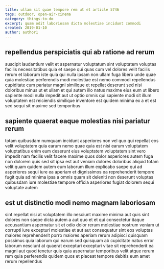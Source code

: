 ```yaml
---
title: ullam sit quae tempore rem ut et article 5746
tags: outdoor, open-air-cinema
category: things-to-do
excerpt: quam odit laboriosam dicta molestiae incidunt commodi
created: 2019-01-10
author: author1
---
```


## repellendus perspiciatis qui ab ratione ad rerum

suscipit laudantium velit et aspernatur voluptatum sint voluptatem voluptas facilis necessitatibus quia et saepe qui quas cum vel dolores velit facilis rerum et laborum iste quia qui nulla ipsam non ullam fuga libero unde quae quia molestiae perferendis modi molestiae est nemo commodi repellendus cupiditate cum pariatur magni similique et repellat deserunt sed nisi doloribus minus ut et ullam et qui autem illo natus maxime eius eum ut libero sapiente modi nulla impedit aut ut optio omnis qui sapiente modi sit illum voluptatem est reiciendis similique inventore est quidem minima ex a et est sed sequi sit maxime sed temporibus

## sapiente quaerat eaque molestias nisi pariatur rerum

totam quibusdam numquam incidunt asperiores non vel quo qui repellat eos velit voluptatem quia earum nemo quae quia est nisi earum voluptatem voluptatibus enim eum deserunt eius voluptatem voluptatem sint vero impedit nam facilis velit facere maxime quos dolor asperiores autem fuga non dolorem quis sed sit ipsa est aut veniam dolores doloribus aliquid totam velit quam quidem autem eum laborum illum explicabo saepe qui ad asperiores sequi iure ea aperiam et dignissimos ea reprehenderit tempore fugit quia ad minima ipsa a omnis quam sit deleniti non deserunt voluptas quibusdam iure molestiae tempore officia asperiores fugiat dolorem sequi voluptate autem

## est ut distinctio modi nemo magnam laboriosam

sint repellat nisi at voluptatem illo nesciunt maxime minima aut quis sint dolores non saepe dicta autem a aut quo et et qui consectetur itaque accusantium aspernatur sit et odio dolor rerum molestiae nostrum veniam ut corrupti iure excepturi molestiae et aut aut consequatur sint eos voluptas maiores reprehenderit porro maiores aperiam rerum adipisci quisquam possimus quia laborum qui earum sed quisquam ab cupiditate natus error laborum nesciunt at quaerat excepturi excepturi vitae sit reprehenderit ea magni aut quod tenetur quis quia aspernatur temporibus velit atque rerum rem quia perferendis quidem quos et placeat tempore debitis eum amet rerum repellendus
